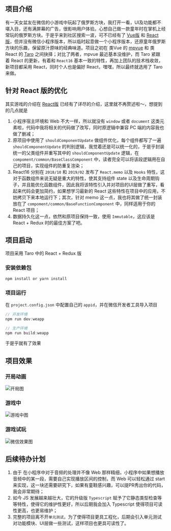 ## 项目介绍

有一天女盆友在微信的小游戏中玩起了俄罗斯方块，我打开一看，UI及功能都不堪入目，还有满屏幕的广告，很影响用户体验。心想自己做一款童年时在掌机上经常玩的俄罗斯方块。于是乎来到社区搜索一波，可不已经有了 [Vue版](https://github.com/Binaryify/vue-tetris) 和 [React版](https://github.com/chvin/react-tetris)，但并没有微信小程序版本，所以临时起意做一个小程序版本，还原童年俄罗斯方块的乐趣，保留原汁原味的经典味道。项目之初在 类Vue 的 [mpvue](https://github.com/Meituan-Dianping/mpvue) 和 类React 的 [Taro](https://github.com/NervJS/taro) 之间抉择；对比了两者，mpvue 最近基本没维护，而 Taro 紧跟 着 React 的更新，有着和 `React16` 基本一致的特性，再加上团队的技术栈收敛，新项目都采用 React，同时个人也是偏好 React，嘿嘿，所以最终就选用了 Taro 来做。

## 针对 React 版的优化

其实游戏的介绍在 [React版](https://github.com/chvin/react-tetris) 已经有了详尽的介绍，这里就不再赘述啦～，想提到的几点就是

1. 小程序宿主环境和 Web 不大一样，所以就没有 `window` 或者 `document` 这类元素啦，代码中我将相关的代码做了改写，同时原逻辑中兼容 PC 端的内容我也做了删减；
2. 原项目中使用了 `shouldComponentUpdate` 做组件优化，每个组件都写了一遍 `shouldComponentUpdate` 的判别逻辑，我觉着还是可以统一化的，于是乎封装统一的父类组件并重写其中的 `shouldComponentUpdate` 逻辑，在 `compoment/common/BaseClassComponent` 中，读者完全可以将该段逻辑用在自己的项目，实现组件的防重复渲染；
3. React16 分别在 `2018/10` 和 `2019/02` 发布了 `React.memo` 以及 `Hooks` 特性，这对于函数组件来说无疑是重大的特性，使其支持组件 state 以及生命周期钩子，并且能优化函数组件，因此我将该特性引入并对项目的UI层做了重写，看起来代码会更加简约，如果想学习最新的 React 这些特性在项目中的应用，不妨拷贝下来本地运行下；其次，针对 memo 这一点，我也将其做了统一封装放在了 `compoment/common/BaseFunctionComponent` 中，同样适用于你的 React 项目；
4. 数据持久化这一点，依然和原项目保持一致，使用 `Immutable`，这应该是 React + Redux 时的最佳方案了吧。


## 项目启动

项目采用 Taro 中的 React + Redux 版

### 安装依赖包

``` bash
npm install or yarn install

```

### 项目运行

在 `project.config.json` 中配置自己的 `appid`，并在微信开发者工具导入项目

``` js
// 开发环境
npm run dev:weapp

// 生产环境
npm run build:weapp

```
于是乎就有了效果

## 项目效果

### 开局动画

![开局图](https://p0.meituan.net/travelcube/edf47e04ea8843c1c5d725725ce01c72484444.png)

### 游戏中

![游戏中图](https://p0.meituan.net/travelcube/db3ada8a9398220916ae4e7357e6b6aa492805.png)

### 游戏试玩

![微信效果图](https://p0.meituan.net/travelcube/f2307e1979221e994e519a29a63ff52e2380401.gif)

## 后续待办计划

1. 由于 在小程序中对于音频的处理并不像 Web 那样精细，小程序中如果想播放音频中的某一段，需要自己实现播放区间的控制，而 Web 可以轻松通过 start 来实现，这一块还需要研究下，如果有童鞋感兴趣，可以提PR秀出你的代码，我会非常期待；
2. 如今 JS 发展越来越壮大，它的升级版 `Typescript` 赋予了它静态类型检查等等特性，使得它的维护性更好，所以后期我会加入 Typescript 使得项目可读性更高，也更易维护；
3. 完整的项目离不开`单元测试`，为了使得项目更具工程化，后期会引入单元测试对功能模块、UI层做一些测试，这样项目也更具可读性了。

